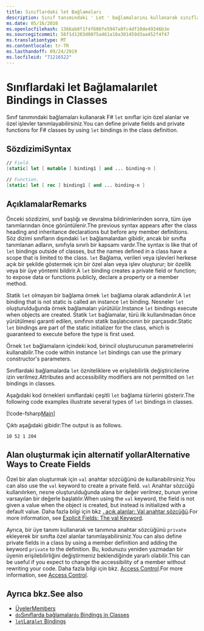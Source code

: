 ```yaml
---
title: Sınıflardaki let Bağlamaları
description: Sınıf tanımındaki ' Let ' bağlamalarını kullanarak sınıflar için F# özel alanları ve özel işlevleri tanımlamayı öğrenin.
ms.date: 05/16/2016
ms.openlocfilehash: 1366ab8f1f4f606fe5947a8fc4df10de49346b3e
ms.sourcegitcommit: 56f1d1203d0075a461a10a301459d3aa452f4f47
ms.translationtype: MT
ms.contentlocale: tr-TR
ms.lasthandoff: 09/24/2019
ms.locfileid: "71216522"
---
```

# <a name="let-bindings-in-classes"></a><span data-ttu-id="9d90c-103">Sınıflardaki let Bağlamaları</span><span class="sxs-lookup"><span data-stu-id="9d90c-103">let Bindings in Classes</span></span>

<span data-ttu-id="9d90c-104">Sınıf tanımındaki bağlamaları kullanarak F# `let` sınıflar için özel alanlar ve özel işlevler tanımlayabilirsiniz.</span><span class="sxs-lookup"><span data-stu-id="9d90c-104">You can define private fields and private functions for F# classes by using `let` bindings in the class definition.</span></span>

## <a name="syntax"></a><span data-ttu-id="9d90c-105">Sözdizimi</span><span class="sxs-lookup"><span data-stu-id="9d90c-105">Syntax</span></span>

```fsharp
// Field.
[static] let [ mutable ] binding1 [ and ... binding-n ]

// Function.
[static] let [ rec ] binding1 [ and ... binding-n ]
```

## <a name="remarks"></a><span data-ttu-id="9d90c-106">Açıklamalar</span><span class="sxs-lookup"><span data-stu-id="9d90c-106">Remarks</span></span>

<span data-ttu-id="9d90c-107">Önceki sözdizimi, sınıf başlığı ve devralma bildirimlerinden sonra, tüm üye tanımlarından önce görüntülenir.</span><span class="sxs-lookup"><span data-stu-id="9d90c-107">The previous syntax appears after the class heading and inheritance declarations but before any member definitions.</span></span> <span data-ttu-id="9d90c-108">Söz dizimi sınıfların dışındaki `let` bağlamalardan gibidir, ancak bir sınıfta tanımlanan adların, sınıfıyla sınırlı bir kapsamı vardır.</span><span class="sxs-lookup"><span data-stu-id="9d90c-108">The syntax is like that of `let` bindings outside of classes, but the names defined in a class have a scope that is limited to the class.</span></span> <span data-ttu-id="9d90c-109">`let` Bağlama, verileri veya işlevleri herkese açık bir şekilde göstermek için bir özel alan veya işlev oluşturur; bir özellik veya bir üye yöntemi bildirir.</span><span class="sxs-lookup"><span data-stu-id="9d90c-109">A `let` binding creates a private field or function; to expose data or functions publicly, declare a property or a member method.</span></span>

<span data-ttu-id="9d90c-110">Statik `let` olmayan bir bağlama örnek `let` bağlama olarak adlandırılır.</span><span class="sxs-lookup"><span data-stu-id="9d90c-110">A `let` binding that is not static is called an instance `let` binding.</span></span> <span data-ttu-id="9d90c-111">Nesneler `let` oluşturulduğunda örnek bağlamaları yürütülür.</span><span class="sxs-lookup"><span data-stu-id="9d90c-111">Instance `let` bindings execute when objects are created.</span></span> <span data-ttu-id="9d90c-112">Statik `let` bağlamalar, türü ilk kullanılmadan önce yürütülmesi garanti edilen, sınıfının statik başlatıcısının bir parçasıdır.</span><span class="sxs-lookup"><span data-stu-id="9d90c-112">Static `let` bindings are part of the static initializer for the class, which is guaranteed to execute before the type is first used.</span></span>

<span data-ttu-id="9d90c-113">Örnek `let` bağlamaların içindeki kod, birincil oluşturucunun parametrelerini kullanabilir.</span><span class="sxs-lookup"><span data-stu-id="9d90c-113">The code within instance `let` bindings can use the primary constructor's parameters.</span></span>

<span data-ttu-id="9d90c-114">Sınıflardaki bağlamalarda `let` özniteliklere ve erişilebilirlik değiştiricilerine izin verilmez.</span><span class="sxs-lookup"><span data-stu-id="9d90c-114">Attributes and accessibility modifiers are not permitted on `let` bindings in classes.</span></span>

<span data-ttu-id="9d90c-115">Aşağıdaki kod örnekleri sınıflardaki çeşitli `let` bağlama türlerini gösterir.</span><span class="sxs-lookup"><span data-stu-id="9d90c-115">The following code examples illustrate several types of `let` bindings in classes.</span></span>

[!code-fsharp[Main](~/samples/snippets/fsharp/lang-ref-1/snippet3001.fs)]

<span data-ttu-id="9d90c-116">Çıktı aşağıdaki gibidir:</span><span class="sxs-lookup"><span data-stu-id="9d90c-116">The output is as follows.</span></span>

```console
10 52 1 204
```

## <a name="alternative-ways-to-create-fields"></a><span data-ttu-id="9d90c-117">Alan oluşturmak için alternatif yollar</span><span class="sxs-lookup"><span data-stu-id="9d90c-117">Alternative Ways to Create Fields</span></span>

<span data-ttu-id="9d90c-118">Özel bir alan oluşturmak için `val` anahtar sözcüğünü de kullanabilirsiniz.</span><span class="sxs-lookup"><span data-stu-id="9d90c-118">You can also use the `val` keyword to create a private field.</span></span> <span data-ttu-id="9d90c-119">`val` Anahtar sözcüğü kullanılırken, nesne oluşturulduğunda alana bir değer verilmez, bunun yerine varsayılan bir değerle başlatılır.</span><span class="sxs-lookup"><span data-stu-id="9d90c-119">When using the `val` keyword, the field is not given a value when the object is created, but instead is initialized with a default value.</span></span> <span data-ttu-id="9d90c-120">Daha fazla bilgi için bkz [. açık alanlar: Val anahtar sözcüğü](explicit-fields-the-val-keyword.md).</span><span class="sxs-lookup"><span data-stu-id="9d90c-120">For more information, see [Explicit Fields: The val Keyword](explicit-fields-the-val-keyword.md).</span></span>

<span data-ttu-id="9d90c-121">Ayrıca, bir üye tanımı kullanarak ve tanımına anahtar sözcüğünü `private` ekleyerek bir sınıfta özel alanlar tanımlayabilirsiniz.</span><span class="sxs-lookup"><span data-stu-id="9d90c-121">You can also define private fields in a class by using a member definition and adding the keyword `private` to the definition.</span></span> <span data-ttu-id="9d90c-122">Bu, kodunuzu yeniden yazmadan bir üyenin erişilebilirliğini değiştirmeniz beklendiğinde yararlı olabilir.</span><span class="sxs-lookup"><span data-stu-id="9d90c-122">This can be useful if you expect to change the accessibility of a member without rewriting your code.</span></span> <span data-ttu-id="9d90c-123">Daha fazla bilgi için bkz. [Access Control](../access-control.md).</span><span class="sxs-lookup"><span data-stu-id="9d90c-123">For more information, see [Access Control](../access-control.md).</span></span>

## <a name="see-also"></a><span data-ttu-id="9d90c-124">Ayrıca bkz.</span><span class="sxs-lookup"><span data-stu-id="9d90c-124">See also</span></span>

- [<span data-ttu-id="9d90c-125">Üyeler</span><span class="sxs-lookup"><span data-stu-id="9d90c-125">Members</span></span>](index.md)
- [<span data-ttu-id="9d90c-126">`do`Sınıflarda bağlamalar</span><span class="sxs-lookup"><span data-stu-id="9d90c-126">`do` Bindings in Classes</span></span>](do-bindings-in-classes.md)
- [<span data-ttu-id="9d90c-127">`let`Lara</span><span class="sxs-lookup"><span data-stu-id="9d90c-127">`let` Bindings</span></span>](../functions/let-bindings.md)
